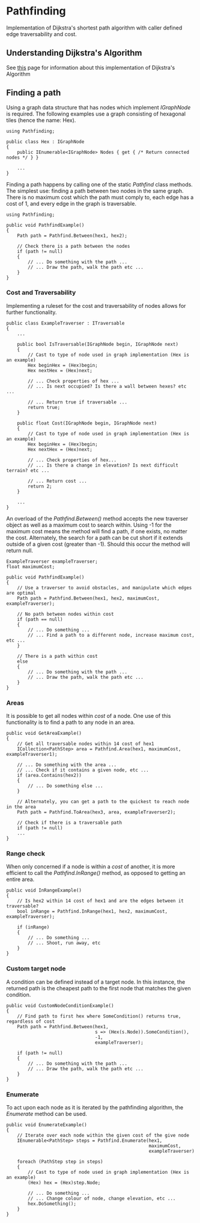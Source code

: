 # Pathfinding

Implementation of Dijkstra's shortest path algorithm with caller defined edge traversability and cost.

## Understanding Dijkstra's Algorithm

See [this](https://github.com/Clarksj4/RPGCampaign/wiki/Dijkstra's-Algorithm) page for information about this implementation of Dijkstra's Algorithm


## Finding a path

Using a graph data structure that has nodes which implement _IGraphNode_ is required. The following examples use a graph consisting of hexagonal tiles (hence the name: Hex).

    using Pathfinding;

    public class Hex : IGraphNode
    {
        public IEnumerable<IGraphNode> Nodes { get { /* Return connected nodes */ } }

        ...
    }

Finding a path happens by calling one of the static _Pathfind_ class methods. The simplest use: finding a path between two nodes in the same graph. There is no maximum cost which the path must comply to, each edge has a cost of 1, and every edge in the graph is traversable.

    using Pathfinding;

    public void PathfindExample()
    {
        Path path = Pathfind.Between(hex1, hex2);

        // Check there is a path between the nodes
        if (path != null)
        {
            // ... Do something with the path ...
            // ... Draw the path, walk the path etc ...
        } 
    }

### Cost and Traversability

Implementing a ruleset for the cost and traversability of nodes allows for further functionality.

    public class ExampleTraverser : ITraversable
    {
        ...

        public bool IsTraversable(IGraphNode begin, IGraphNode next)
        {
            // Cast to type of node used in graph implementation (Hex is an example)
            Hex beginHex = (Hex)begin;
            Hex nextHex = (Hex)next;
        
            // ... Check properties of hex ...
            // ... Is next occupied? Is there a wall between hexes? etc ...

            // ... Return true if traversable ...
            return true;
        }

        public float Cost(IGraphNode begin, IGraphNode next)
        {
            // Cast to type of node used in graph implementation (Hex is an example)
            Hex beginHex = (Hex)begin;
            Hex nextHex = (Hex)next;

            // ... Check properties of hex...
            // ... Is there a change in elevation? Is next difficult terrain? etc ...

            // ... Return cost ...
            return 2;
        }

        ...
    }

An overload of the _Pathfind.Between()_ method accepts the new traverser object as well as a maximum cost to search within. Using -1 for the maximum cost means the method will find a path, if one exists, no matter the cost. Alternately, the search for a path can be cut short if it extends outside of a given cost (greater than -1). Should this occur the method will return null.

    ExampleTraverser exampleTraverser;
    float maximumCost;

    public void PathfindExample()
    {
        // Use a traverser to avoid obstacles, and manipulate which edges are optimal
        Path path = Pathfind.Between(hex1, hex2, maximumCost, exampleTraverser);
        
        // No path between nodes within cost
        if (path == null)
        {
            // ... Do something ...
            // ... Find a path to a different node, increase maximum cost, etc ...
        } 

        // There is a path within cost
        else
        {
            // ... Do something with the path ...
            // ... Draw the path, walk the path etc ...
        }
    }

### Areas

It is possible to get all nodes within _cost_ of a node. One use of this functionality is to find a path to any node in an area.

    public void GetAreaExample()
    {
        // Get all traversable nodes within 14 cost of hex1
        ICollection<PathStep> area = Pathfind.Area(hex1, maximumCost, exampleTraverser1);

        // ... Do something with the area ...
        // ... Check if it contains a given node, etc ...
        if (area.Contains(hex2))
        {
            // ... Do something else ...
        }

        // Alternately, you can get a path to the quickest to reach node in the area
        Path path = Pathfind.ToArea(hex3, area, exampleTraverser2);

        // Check if there is a traversable path
        if (path != null)
        ...
    }

### Range check

When only concerned if a node is within a _cost_ of another, it is more efficient to call the _Pathfind.InRange()_ method, as opposed to getting an entire area.

    public void InRangeExample()
    {
        // Is hex2 within 14 cost of hex1 and are the edges between it traversable? 
        bool inRange = Pathfind.InRange(hex1, hex2, maximumCost, exampleTraverser);
  
        if (inRange)
        {
            // ... Do something ...
            // ... Shoot, run away, etc
        }
    }

### Custom target node

A condition can be defined instead of a target node. In this instance, the returned path is the cheapest path to the first node that matches the given condition.

    public void CustomNodeConditionExample()
    {
        // Find path to first hex where SomeCondition() returns true, regardless of cost
        Path path = Pathfind.Between(hex1, 
                                     s => (Hex(s.Node)).SomeCondition(), 
                                     -1, 
                                     exampleTraverser);  

        if (path != null)
        {
            // ... Do something with the path ...
            // ... Draw the path, walk the path etc ...
        }
    }

### Enumerate

To act upon each node as it is iterated by the pathfinding algorithm, the _Enumerate_ method can be used.

    public void EnumerateExample()
    {
        // Iterate over each node within the given cost of the give node
        IEnumerable<PathStep> steps = Pathfind.Enumerate(hex1, 
                                                         maximumCost, 
                                                         exampleTraverser)

        foreach (PathStep step in steps)
        {
            // Cast to type of node used in graph implementation (Hex is an example)
            (Hex) hex = (Hex)step.Node;

            // ... Do something ...
            // ... Change colour of node, change elevation, etc ...
            hex.DoSomething();
        }
    }
